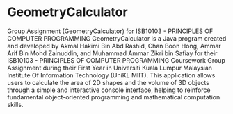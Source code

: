 # GeometryCalculator
Group Assignment (GeometryCalculator) for ISB10103 - PRINCIPLES OF COMPUTER PROGRAMMING
GeometryCalculator is a Java program created and developed by Akmal Hakimi Bin Abd Rashid, Chan Boon Hong, Ammar Arif Bin Mohd Zainuddin, and Muhammad Ammar Zikri bin Safiay for their ISB10103 - PRINCIPLES OF COMPUTER PROGRAMMING Coursework Group Assignment during their First Year in Universiti Kuala Lumpur Malaysian Institute Of Information Technology (UniKL MIIT). This application allows users to calculate the area of 2D shapes and the volume of 3D objects through a simple and interactive console interface, helping to reinforce fundamental object-oriented programming and mathematical computation skills.
